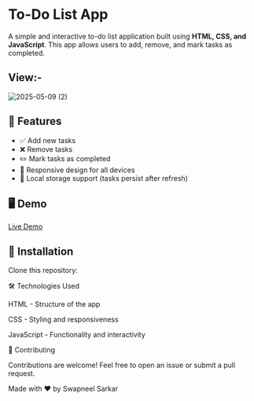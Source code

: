 

# To-Do List App

A simple and interactive to-do list application built using **HTML, CSS, and JavaScript**. This app allows users to add, remove, and mark tasks as completed.
## View:-
![2025-05-09 (2)](https://github.com/user-attachments/assets/97594ad2-6dba-42e7-bcf9-bf4e720eecbb)


## 🚀 Features

- ✅ Add new tasks
- ❌ Remove tasks
- ✏️ Mark tasks as completed
- 🔄 Responsive design for all devices
- 💾 Local storage support (tasks persist after refresh)

## 🖥️ Demo

[Live Demo](https://swapneel14.github.io/To-Do-List/
)



## 🔧 Installation

 Clone this repository:

   




🛠️ Technologies Used

HTML - Structure of the app

CSS - Styling and responsiveness

JavaScript - Functionality and interactivity





🤝 Contributing

Contributions are welcome! Feel free to open an issue or submit a pull request.


Made with ❤ by Swapneel Sarkar


